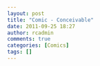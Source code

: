 ```yaml
---
layout: post
title: "Comic - Conceivable"
date: 2011-09-25 18:27
author: rcadmin
comments: true
categories: [Comics]
tags: []
---
```

<a href="http://bitsmack.com/comics/2011/09/25/comic-conciveable/"><img src="http://dl.bitsmack.com/uploads/2011/09/20110925.jpg" alt="" title="snoring..."  class="alignnone size-full wp-image-2273" /></a>

